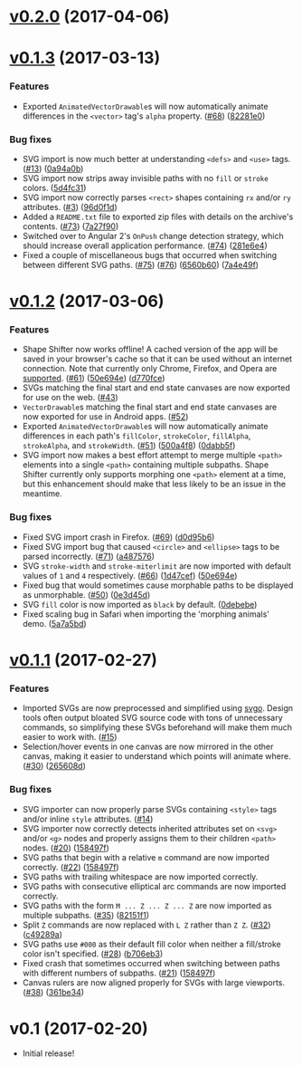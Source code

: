 # [v0.2.0](https://github.com/alexjlockwood/ShapeShifter/compare/v0.1.3...v0.2.0) (2017-04-06)

# [v0.1.3](https://github.com/alexjlockwood/ShapeShifter/compare/v0.1.2...v0.1.3) (2017-03-13)

### Features

* Exported `AnimatedVectorDrawable`s will now automatically animate differences
  in the `<vector>` tag's `alpha` property.
  ([#68](https://github.com/alexjlockwood/ShapeShifter/issues/68))
  ([82281e0](https://github.com/alexjlockwood/ShapeShifter/commit/82281e0))

### Bug fixes

* SVG import is now much better at understanding `<defs>` and `<use>` tags.
  ([#13](https://github.com/alexjlockwood/ShapeShifter/issues/13))
  ([0a94a0b](https://github.com/alexjlockwood/ShapeShifter/commit/0a94a0b))
* SVG import now strips away invisible paths with no `fill` or `stroke` colors.
  ([5d4fc31](https://github.com/alexjlockwood/ShapeShifter/commit/5d4fc31))
* SVG import now correctly parses `<rect>` shapes containing `rx` and/or
  `ry` attributes.
  ([#3](https://github.com/alexjlockwood/ShapeShifter/issues/3))
  ([96d0f1d](https://github.com/alexjlockwood/ShapeShifter/commit/96d0f1d))
* Added a `README.txt` file to exported zip files with details on
  the archive's contents.
  ([#73](https://github.com/alexjlockwood/ShapeShifter/issues/73))
  ([7a27f90](https://github.com/alexjlockwood/ShapeShifter/commit/7a27f90))
* Switched over to Angular 2's `OnPush` change detection strategy, which should
  increase overall application performance.
  ([#74](https://github.com/alexjlockwood/ShapeShifter/issues/74))
  ([281e6e4](https://github.com/alexjlockwood/ShapeShifter/commit/281e6e4))
* Fixed a couple of miscellaneous bugs that occurred when switching between
  different SVG paths.
  ([#75](https://github.com/alexjlockwood/ShapeShifter/issues/75))
  ([#76](https://github.com/alexjlockwood/ShapeShifter/issues/75))
  ([6560b60](https://github.com/alexjlockwood/ShapeShifter/commit/6560b60))
  ([7a4e49f](https://github.com/alexjlockwood/ShapeShifter/commit/7a4e49f))

# [v0.1.2](https://github.com/alexjlockwood/ShapeShifter/compare/v0.1.1...v0.1.2) (2017-03-06)

### Features

* Shape Shifter now works offline! A cached version of the app will be saved in
  your browser's cache so that it can be used without an internet connection.
  Note that currently only Chrome, Firefox, and Opera are
  [supported](http://caniuse.com/#feat=serviceworkers).
  ([#61](https://github.com/alexjlockwood/ShapeShifter/issues/61))
  ([50e694e](https://github.com/alexjlockwood/ShapeShifter/commit/50e694e))
  ([d770fce](https://github.com/alexjlockwood/ShapeShifter/commit/d770fce))
* SVGs matching the final start and end state canvases are now exported for use on the web.
  ([#43](https://github.com/alexjlockwood/ShapeShifter/issues/43))
* `VectorDrawable`s matching the final start and end state canvases are now exported for
  use in Android apps.
  ([#52](https://github.com/alexjlockwood/ShapeShifter/issues/52))
* Exported `AnimatedVectorDrawable`s will now automatically animate differences
  in each path's `fillColor`, `strokeColor`, `fillAlpha`, `strokeAlpha`, and `strokeWidth`.
  ([#51](https://github.com/alexjlockwood/ShapeShifter/issues/51))
  ([500a4f8](https://github.com/alexjlockwood/ShapeShifter/commit/500a4f8))
  ([0dabb5f](https://github.com/alexjlockwood/ShapeShifter/commit/0dabb5f))
* SVG import now makes a best effort attempt to merge multiple `<path>`
  elements into a single `<path>` containing multiple subpaths. Shape Shifter currently
  only supports morphing one `<path>` element at a time, but this enhancement should make
  that less likely to be an issue in the meantime.

### Bug fixes

* Fixed SVG import crash in Firefox.
  ([#69](https://github.com/alexjlockwood/ShapeShifter/issues/69))
  ([d0d95b6](https://github.com/alexjlockwood/ShapeShifter/commit/d0d95b6))
* Fixed SVG import bug that caused `<circle>` and `<ellipse>` tags to be parsed incorrectly.
  ([#71](https://github.com/alexjlockwood/ShapeShifter/issues/71))
  ([a487576](https://github.com/alexjlockwood/ShapeShifter/commit/a487576))
* SVG `stroke-width` and `stroke-miterlimit` are now imported with default values
  of `1` and `4` respectively.
  ([#66](https://github.com/alexjlockwood/ShapeShifter/issues/66))
  ([1d47cef](https://github.com/alexjlockwood/ShapeShifter/commit/1d47cef))
  ([50e694e](https://github.com/alexjlockwood/ShapeShifter/commit/50e694e))
* Fixed bug that would sometimes cause morphable paths to be displayed as unmorphable.
  ([#50](https://github.com/alexjlockwood/ShapeShifter/issues/50))
  ([0e3d45d](https://github.com/alexjlockwood/ShapeShifter/commit/0e3d45d))
* SVG `fill` color is now imported as `black` by default.
  ([0debebe](https://github.com/alexjlockwood/ShapeShifter/commit/0debebe))
* Fixed scaling bug in Safari when importing the 'morphing animals' demo.
  ([5a7a5bd](https://github.com/alexjlockwood/ShapeShifter/commit/5a7a5bd))

# [v0.1.1](https://github.com/alexjlockwood/ShapeShifter/compare/v0.1...v0.1.1) (2017-02-27)

### Features

* Imported SVGs are now preprocessed and simplified using [svgo](https://github.com/svg/svgo).
  Design tools often output bloated SVG source code with tons of unnecessary
  commands, so simplifying these SVGs beforehand will make them
  much easier to work with.
  ([#15](https://github.com/alexjlockwood/ShapeShifter/issues/15))
* Selection/hover events in one canvas are now mirrored in the other canvas, making it easier
  to understand which points will animate where.
  ([#30](https://github.com/alexjlockwood/ShapeShifter/issues/30))
  ([265608d](https://github.com/alexjlockwood/ShapeShifter/commit/265608d))

### Bug fixes

* SVG importer can now properly parse SVGs containing `<style>`
  tags and/or inline `style` attributes.
  ([#14](https://github.com/alexjlockwood/ShapeShifter/issues/14))
* SVG importer now correctly detects inherited attributes set on
  `<svg>` and/or `<g>` nodes and properly assigns them to their
  children `<path>` nodes.
  ([#20](https://github.com/alexjlockwood/ShapeShifter/issues/20))
  ([158497f](https://github.com/alexjlockwood/ShapeShifter/commit/158497f))
* SVG paths that begin with a relative `m` command are now imported correctly.
  ([#22](https://github.com/alexjlockwood/ShapeShifter/issues/22))
  ([158497f](https://github.com/alexjlockwood/ShapeShifter/commit/158497f))
* SVG paths with trailing whitespace are now imported correctly.
* SVG paths with consecutive elliptical arc commands are now imported correctly.
* SVG paths with the form `M ... Z ... Z ... Z` are now imported as multiple subpaths.
  ([#35](https://github.com/alexjlockwood/ShapeShifter/issues/35))
  ([82151f1](https://github.com/alexjlockwood/ShapeShifter/commit/82151f1))
* Split `Z` commands are now replaced with `L Z` rather than `Z Z`.
  ([#32](https://github.com/alexjlockwood/ShapeShifter/issues/32))
  ([c49289a](https://github.com/alexjlockwood/ShapeShifter/commit/c49289a))
* SVG paths use `#000` as their default fill color when neither a fill/stroke color
  isn't specified.
  ([#28](https://github.com/alexjlockwood/ShapeShifter/issues/28))
  ([b706eb3](https://github.com/alexjlockwood/ShapeShifter/commit/b706eb3))
* Fixed crash that sometimes occurred when switching between paths with different
  numbers of subpaths.
  ([#21](https://github.com/alexjlockwood/ShapeShifter/issues/2132))
  ([158497f](https://github.com/alexjlockwood/ShapeShifter/commit/158497f))
* Canvas rulers are now aligned properly for SVGs with large viewports.
  ([#38](https://github.com/alexjlockwood/ShapeShifter/issues/32))
  ([361be34](https://github.com/alexjlockwood/ShapeShifter/commit/361be34))

# v0.1 (2017-02-20)

* Initial release!

